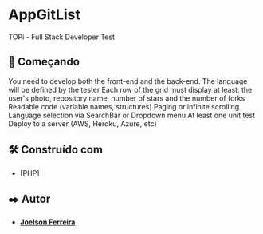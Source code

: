 # AppGitList

TOPi - Full Stack Developer Test

## 🚀 Começando
You need to develop both the front-end and the back-end. The language will be defined by the tester
Each row of the grid must display at least: the user's photo, repository name, number of stars and the number of forks
Readable code (variable names, structures)
Paging or infinite scrolling
Language selection via SearchBar or Dropdown menu
At least one unit test
Deploy to a server (AWS, Heroku, Azure, etc)

## 🛠️ Construído com

* [PHP]

## ✒️ Autor

* [**Joelson Ferreira**](https://github.com/joelsonRamos)
